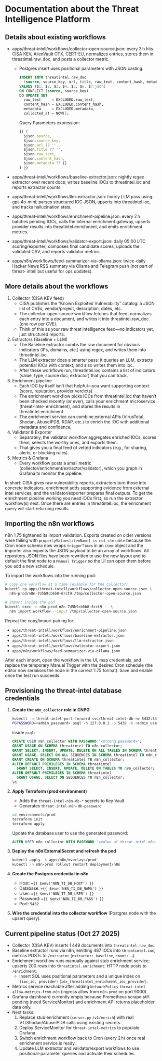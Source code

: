 # Documentation about the Threat Intelligence Platform

## Details about existing workflows

- apps/threat-intell/workflows/collector-open-source.json:
  every 3 h hits CISA KEV, AlienVault OTX, CERT-EU, normalizes entries, stores them
  in threatintel.raw_doc, and posts a collector metric.

  - Postgres insert uses positional parameters with JSON casting:

    ```sql
    INSERT INTO threatintel.raw_doc
      (source, source_key, url, title, raw_text, content_hash, metadata)
    VALUES ($1, $2, $3, $4, $5, $6, $7:json)
    ON CONFLICT (source, source_key)
    DO UPDATE SET
      raw_text     = EXCLUDED.raw_text,
      content_hash = EXCLUDED.content_hash,
      metadata     = EXCLUDED.metadata,
      collected_at = NOW();
    ```

    Query Parameters expression:

    ```javascript
    {{ [
      $json.source,
      $json.source_key,
      $json.url ?? '',
      $json.title ?? '',
      $json.raw_text,
      $json.content_hash,
      $json.metadata ?? {}
    ] }}
    ```

- apps/threat-intell/workflows/baseline-extractor.json:
  nightly regex extractor over recent docs; writes baseline IOCs to threatintel.ioc
  and reports extractor counts.
- apps/threat-intell/workflows/llm-extractor.json:
  hourly LLM pass using gpt-4o-mini; parses structured IOC JSON, upserts into
  threatintel.ioc, and tracks hallucination stats.
- apps/threat-intell/workflows/enrichment-pipeline.json:
  every 2 h batches pending IOCs, calls the internal enrichment gateway, upserts
  provider results into threatintel.enrichment, and emits enrichment metrics.
- apps/threat-intell/workflows/validator-export.json:
  daily 05:00 UTC scoring/exporter; composes final candidate scores, uploads the
  validated CSV, and reports validator metrics.
- apps/n8n/workflows/feed-summarizer-via-ollama.json:
  twice-daily Hacker News RSS summary via Ollama and Telegram push (not part of threat-
  intell but useful for ops updates).

## More details about the workflows

1. Collector (CISA KEV feed)
   - CISA publishes the “Known Exploited Vulnerability” catalog: a JSON list of CVEs, vendor/project, description, dates, etc.
   - The collector-open-source workflow fetches that feed, normalizes each entry into a document, and writes it into threatintel.raw_doc (one row per CVE).
   - Think of this as your raw threat intelligence feed—no indicators yet, just structured reports.
2. Extractors (Baseline + LLM)
   - The Baseline extractor combs the raw document for obvious indicators (IPs, domains, etc.) using regex, and writes them into threatintel.ioc.
   - The LLM extractor does a smarter pass: it queries an LLM, extracts potential IOCs with context, and also writes them into ioc.
   - After these workflows run, threatintel.ioc contains a list of indicators (value, type, source doc, extractor) that you can track.
3. Enrichment pipeline
   - Each IOC by itself isn’t that helpful—you want supporting context (score, reputation, provider verdicts).
   - The enrichment workflow picks IOCs from threatintel.ioc that haven’t been checked recently (or ever), calls your enrichment microservice (threat-intel-
     enrichment), and stores the results in threatintel.enrichment.
   - The enrichment service can combine external APIs (VirusTotal, Shodan, AbuseIPDB, RDAP, etc.) to enrich the IOC with additional metadata and confidence.
4. Validator & Exporter
   - Separately, the validator workflow aggregates enriched IOCs, scores them, selects the worthy ones, and exports them.
   - That gives you a final feed of vetted indicators (e.g., for sharing, alerts, or blocking rules).
5. Metrics & Grafana
   - Every workflow posts a small metric (collector/enrichment/extractor/validator), which you graph in Grafana to monitor the pipeline.

In short: CISA gives raw vulnerability reports, extractors turn those into concrete indicators, enrichment adds supporting evidence from external intel services,
and the validator/exporter prepares final outputs. To get the enrichment pipeline working you need IOCs first, so run the extractor workflow(s) next. Once there
are entries in threatintel.ioc, the enrichment query will start returning results.

## Importing the n8n workflows

n8n 1.75 tightened its import validation. Exports created on older versions were failing with
`propertyValues[itemName] is not iterable` because the Cron node schema now wraps `triggerTimes` in
an `item` object and the importer also expects the JSON payload to be an array of workflows. All
repository JSON files have been rewritten to use the new layout and to default the first node to a
`Manual Trigger` so the UI can open them before you add a new schedule.

To import the workflows into the running pod:

```bash
# Copy one workflow at a time (example for the collector)
kubectl cp apps/threat-intell/workflows/collector-open-source.json \
  n8n-prod/n8n-7d5b9cb6b8-6rct9:/tmp/collector-open-source.json

# Import inside the pod
kubectl exec -n n8n-prod n8n-7d5b9cb6b8-6rct9 -- \
  n8n import:workflow --input /tmp/collector-open-source.json
```

Repeat the copy/import pairing for:

- `apps/threat-intell/workflows/enrichment-pipeline.json`
- `apps/threat-intell/workflows/baseline-extractor.json`
- `apps/threat-intell/workflows/llm-extractor.json`
- `apps/threat-intell/workflows/validator-export.json`
- `apps/n8n/workflows/feed-summarizer-via-ollama.json`

After each import, open the workflow in the UI, map credentials, and replace the temporary Manual
Trigger with the desired Cron schedule (the editor now serialises the node in the correct 1.75
format). Save and enable once the test run succeeds.

## Provisioning the threat-intel database credentials

1. **Create the `n8n_collector` role in CNPG**

   ```bash
   kubectl -n threat-intel port-forward svc/threat-intel-db-rw 5432:5432
   PGPASSWORD=<admin_password> psql -h 127.0.0.1 -p 5432 -U <admin_user> threatintel
   ```

   Inside `psql`:

   ```sql
   CREATE USER n8n_collector WITH PASSWORD '<strong password>';
   GRANT USAGE ON SCHEMA threatintel TO n8n_collector;
   GRANT SELECT, INSERT, UPDATE, DELETE ON ALL TABLES IN SCHEMA threatintel TO n8n_collector;
   GRANT USAGE, SELECT ON ALL SEQUENCES IN SCHEMA threatintel TO n8n_collector;
   GRANT CREATE ON SCHEMA threatintel TO n8n_collector;
   ALTER DEFAULT PRIVILEGES IN SCHEMA threatintel
     GRANT SELECT, INSERT, UPDATE, DELETE ON TABLES TO n8n_collector;
   ALTER DEFAULT PRIVILEGES IN SCHEMA threatintel
     GRANT USAGE, SELECT ON SEQUENCES TO n8n_collector;
   \q
   ```

2. **Apply Terraform (prod environment)**

   - Adds the `threat-intel-n8n-db-*` secrets to Key Vault
   - Generates `threat-intel-n8n-db-password`

   ```bash
   cd environments/prod
   terraform init
   terraform apply
   ```

   Update the database user to use the generated password:

   ```sql
   ALTER USER n8n_collector WITH PASSWORD '<value of threat-intel-n8n-db-password>';
   ```

3. **Deploy the n8n ExternalSecret and refresh the pod**

   ```bash
   kubectl apply -k apps/n8n/overlays/prod
   kubectl -n n8n-prod rollout restart deployment/n8n
   ```

4. **Create the Postgres credential in n8n**

   - Host: `={{ $env('N8N_TI_DB_HOST') }}`
   - Database: `={{ $env('N8N_TI_DB_NAME') }}`
   - User: `={{ $env('N8N_TI_DB_USER') }}`
   - Password: `={{ $env('N8N_TI_DB_PASS') }}`
   - Port: `5432`

5. **Wire the credential into the collector workflow** (Postgres node with the upsert query).

## Current pipeline status (Oct 27 2025)

- Collector (CISA KEV) inserts 1 449 documents into `threatintel.raw_doc`.
- Baseline extractor runs via n8n, emitting 487 IOCs into `threatintel.ioc`; metrics POSTs to `/extractor` (`extractor: baseline`, `count: …`).
- Enrichment workflow runs manually against stub enrichment service; upserts 200 rows into `threatintel.enrichment`; HTTP node posts to `/enrichment`.
  - Insert SQL uses positional parameters and a unique index on `(ioc_id, provider)` (`idx_threatintel_enrichment_ioc_provider`).
- Metrics service reachable after adding `NetworkPolicy` `threat-intel-allow-metrics-from-n8n` (ingress allow from `n8n-prod` on port 9000).
- Grafana dashboard currently empty because Prometheus scrape still pending (need ServiceMonitor) and enrichment API returns placeholder data only.
- Next tasks:
  1. Replace stub enrichment (`server.py` `/v1/enrich`) with real VT/Shodan/AbuseIPDB calls using existing secrets.
  2. Deploy ServiceMonitor for `threat-intel-metrics` to populate Grafana.
  3. Switch enrichment workflow back to Cron (every 2 h) once real enrichment service is ready.
  4. Update LLM extractor and validator/export workflows to use positional-parameter queries and activate their schedules.
